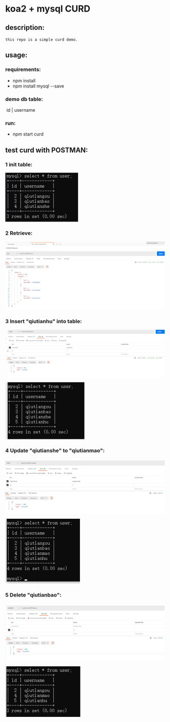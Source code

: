 # koa2 + mysql CURD
## description:
    this repo is a simple curd demo.

## usage:
### requirements:
- npm install
- npm install mysql --save

### demo db table:
​	id  |  username

### run:
- npm start curd

## test curd with POSTMAN:

### 1 init table:

![](./test_imgs/init.PNG)

### 2 Retrieve:

![](./test_imgs/retrieve.png)

### 3 Insert "qiutianhu" into table:

![](./test_imgs/insert.png)

![](./test_imgs/insert1.png)

### 4 Update "qiutianshe" to "qiutianmao":

![](./test_imgs/update.png)

![](./test_imgs/update1.png)

### 5 Delete "qiutianbao":

![](./test_imgs/del.png)

![](./test_imgs/del1.png)

